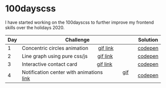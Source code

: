 # 100dayscss

I have started working on the 100dayscss to further improve my frontend skills over the holidays 2020.

| Day      | Challenge | Solution |
| ----------- | ----------- | ----------- |
| 1   | Concentric circles animation  [gif link](gif/cssDay1.gif)       | [codepen](https://codepen.io/javapyscript/pen/QWKdagx) |
| 2   | Line graph using pure css/js  [gif link](gif/cssDay2.gif)       | [codepen](https://codepen.io/javapyscript/pen/gOwmaVr) |
| 3   | Interactive contact card    [gif link](gif/cssDay3.gif)       | [codepen](https://codepen.io/javapyscript/pen/GRjWwbJ) |
| 4   | Notification center with animations    [gif link](gif/cssDay4.gif)       | [codepen](https://codepen.io/javapyscript/pen/XWjRpqe) |
